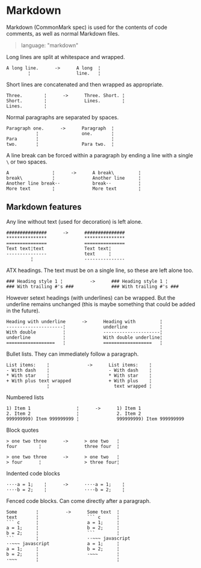 # Markdown #

Markdown (CommonMark spec) is used for the contents of code comments, as well as
normal Markdown files.

> language: "markdown"

Long lines are split at whitespace and wrapped.

    A long line.      ->      A long  ¦
            ¦                 line.   ¦

Short lines are concatenated and then wrapped as appropriate.

    Three.        ¦      ->      Three. Short. ¦
    Short.        ¦              Lines.        ¦
    Lines.        ¦

Normal paragraphs are separated by spaces.

    Paragraph one.      ->      Paragraph  ¦
               ¦                one.       ¦
    Para       ¦                           ¦
    two.       ¦                Para two.  ¦

A line break can be forced within a paragraph by ending a line with a single `\`
or two spaces.

    A                ¦      ->      A break\         ¦
    break\           ¦              Another line     ¦
    Another line break··            break··          ¦
    More text        ¦              More text        ¦


## Markdown features ##

Any line without text (used for decoration) is left alone.

    ###############      ->      ###############
    ***************              ***************
    ===============              ===============
    Text text¦text               Text text¦
    ---------------              text     ¦
             ¦                   ---------------

ATX headings. The text must be on a single line, so these are left alone too.

    ### Heading style 1 ¦          ->      ### Heading style 1 ¦
    ### With trailing #'s ###              ### With trailing #'s ###

However setext headings (with underlines) can be wrapped. But the underline
remains unchanged (this is maybe something that could be added in the future).

    Heading with underline      ->      Heading with         ¦
    ---------------------¦              underline            ¦
    With double          ¦              ---------------------¦
    underline            ¦              With double underline¦
    ==================   ¦              ==================   ¦

Bullet lists. They can immediately follow a paragraph.

    List items:    ¦              ->      List items:    ¦
    - With dash    ¦                      - With dash    ¦
    * With star    ¦                      * With star    ¦
    + With plus text wrapped              + With plus    ¦
                   ¦                        text wrapped ¦

Numbered lists

    1) Item 1                 ¦      ->      1) Item 1
    2. Item 2                 ¦              2. Item 2
    999999999) Item 999999999 ¦              999999999) Item 999999999

Block quotes

    > one two three      ->      > one two   ¦
    four        ¦                three four  ¦

    > one two three      ->      > one two   ¦
    > four      ¦                > three four¦

Indented code blocks

    ····a = 1;    ¦      ->      ····a = 1;    ¦
    ····b = 2;    ¦              ····b = 2;    ¦

Fenced code blocks. Can come directly after a paragraph.

    Some       ¦          ->      Some text  ¦
    text       ¦                  ``` c      ¦
    ``` c      ¦                  a = 1;     ¦
    a = 1;     ¦                  b = 2;     ¦
    b = 2;     ¦                  ```        ¦
    ```        ¦                  ··~~~ javascript
    ··~~~ javascript              a = 1;     ¦
    a = 1;     ¦                  b = 2;     ¦
    b = 2;     ¦                  ·~~~       ¦
    ·~~~       ¦                             ¦
